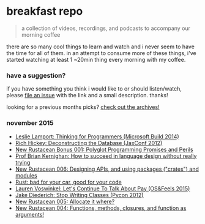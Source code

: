 # breakfast repo
> a collection of videos, recordings, and podcasts to accompany our morning coffee

there are so many cool things to learn and watch and i never seem to have the time for all of them. in an attempt to consume more of these things, i've started watching at least 1 ~20min thing every morning with my coffee.

### have a suggestion?

if you have something you think i would like to or should listen/watch, please [file an issue](https://github.com/ashleygwilliams/breakfast-repo/issues/new) with the link and a small description. thanks!

looking for a previous months picks? [check out the archives!](https://github.com/ashleygwilliams/breakfast-repo/tree/master/archives) 

### november 2015

- [Leslie Lamport: Thinking for Programmers (Microsoft Build 2014)](https://channel9.msdn.com/Events/Build/2014/3-642)
- [Rich Hickey: Deconstructing the Database (JaxConf 2012)](https://www.youtube.com/watch?v=Cym4TZwTCNU)
- [New Rustacean Bonus 001: Polyglot Programming Promises and Perils](http://www.newrustacean.com/show_notes/bonus/_1/)
- [Prof Brian Kernighan: How to succeed in language design without really trying](https://www.youtube.com/watch?v=Sg4U4r_AgJU)
- [New Rustacean 006: Designing APIs, and using packages ("crates") and modules](http://www.newrustacean.com/show_notes/e006/)
- [Rust: bad for your car, good for your code](https://www.youtube.com/watch?v=LSNpQYTA5zc&feature=youtu.be&list=PLxyG_Sh7NFechTfZb2DLQEUvy3FbaR3gD)
- [Lauren Voswinkel: Let's Continue To Talk About Pay (OS&Feels 2015)](http://confreaks.tv/videos/osfeels2015-let-s-continue-to-talk-about-pay)
- [Jake Diederich: Stop Writing Classes (Pycon 2012)](https://www.youtube.com/watch?v=o9pEzgHorH0)
- [New Rustacean 005: Allocate it where?](http://www.newrustacean.com/show_notes/e005/index.html)
- [New Rustacean 004: Functions, methods, closures, and function as arguments!](http://www.newrustacean.com/show_notes/e004/index.html)
